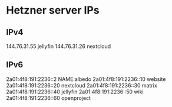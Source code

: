 # Hetzner server IPs

## IPv4
144.76.31.55 jellyfin
144.76.31.26 nextcloud

## IPv6
2a01:4f8:191:2236::2 NAME:albedo
2a01:4f8:191:2236::10 website
2a01:4f8:191:2236::20 nextcloud
2a01:4f8:191:2236::30 matrix
2a01:4f8:191:2236::40 jellyfin
2a01:4f8:191:2236::50 wiki
2a01:4f8:191:2236::60 openproject
